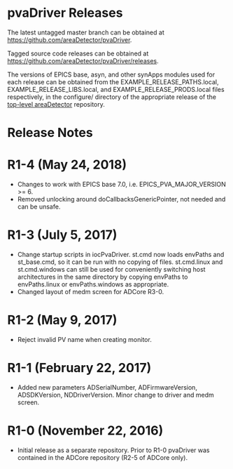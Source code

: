 pvaDriver Releases
==================

The latest untagged master branch can be obtained at
https://github.com/areaDetector/pvaDriver.

Tagged source code releases can be obtained at 
https://github.com/areaDetector/pvaDriver/releases.

The versions of EPICS base, asyn, and other synApps modules used for each release can be obtained from 
the EXAMPLE_RELEASE_PATHS.local, EXAMPLE_RELEASE_LIBS.local, and EXAMPLE_RELEASE_PRODS.local
files respectively, in the configure/ directory of the appropriate release of the 
[top-level areaDetector](https://github.com/areaDetector/areaDetector) repository.


Release Notes
=============

R1-4 (May 24, 2018)
====================
* Changes to work with EPICS base 7.0, i.e. EPICS_PVA_MAJOR_VERSION >= 6.
* Removed unlocking around doCallbacksGenericPointer, not needed and can be unsafe.

R1-3 (July 5, 2017)
====================
* Change startup scripts in iocPvaDriver.  st.cmd now loads envPaths and st_base.cmd, so it can be
  run with no copying of files.  st.cmd.linux and st.cmd.windows can still be used for conveniently
  switching host architectures in the same directory by copying envPaths to envPaths.linux or envPaths.windows
  as appropriate.
* Changed layout of medm screen for ADCore R3-0.


R1-2 (May 9, 2017)
====================
* Reject invalid PV name when creating monitor.


R1-1 (February 22, 2017)
====================
* Added new parameters ADSerialNumber, ADFirmwareVersion, ADSDKVersion, NDDriverVersion. 
  Minor change to driver and medm screen.


R1-0 (November 22, 2016)
========================
* Initial release as a separate repository.  Prior to R1-0 pvaDriver was contained in the ADCore
repository (R2-5 of ADCore only).

